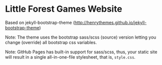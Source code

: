 # Little Forest Games Website

Based on jekyll-bootstrap-theme (http://henrythemes.github.io/jekyll-bootstrap-theme)

Note: The theme uses the bootstrap sass/scss (source) version
letting you change (override) all bootstrap css variables.

Note: GitHub Pages has built-in support for sass/scss, thus, your static
site will result in a single all-in-one-file stylesheet, that is, `style.css`.

